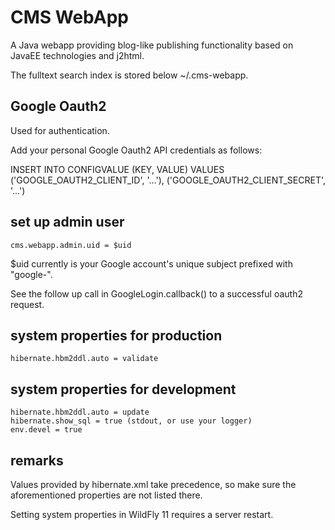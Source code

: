 # CMS WebApp

A Java webapp providing blog-like publishing functionality based on JavaEE
technologies and j2html.

The fulltext search index is stored below ~/.cms-webapp.

## Google Oauth2

Used for authentication.

Add your personal Google Oauth2 API credentials as follows:

INSERT INTO CONFIGVALUE (KEY, VALUE)
VALUES
        ('GOOGLE_OAUTH2_CLIENT_ID', '...'),
        ('GOOGLE_OAUTH2_CLIENT_SECRET', '...')

## set up admin user

    cms.webapp.admin.uid = $uid

$uid currently is your Google account's unique subject prefixed with "google-".

See the follow up call in GoogleLogin.callback() to a successful oauth2 request.

## system properties for production

    hibernate.hbm2ddl.auto = validate

## system properties for development

    hibernate.hbm2ddl.auto = update
    hibernate.show_sql = true (stdout, or use your logger)
    env.devel = true

## remarks

Values provided by hibernate.xml take precedence, so make sure the aforementioned
properties are not listed there.

Setting system properties in WildFly 11 requires a server restart.

